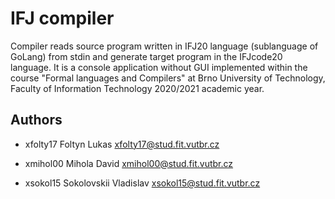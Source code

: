 # IFJ compiler
Compiler reads source program written in IFJ20 language (sublanguage of GoLang) from stdin and generate target program in the IFJcode20 language. 
It is a console application without GUI implemented within the course "Formal languages and Compilers" at Brno University of Technology,
Faculty of Information Technology 2020/2021 academic year.

## Authors
* xfolty17  Foltyn Lukas           xfolty17@stud.fit.vutbr.cz

* xmihol00  Mihola David           xmihol00@stud.fit.vutbr.cz

* xsokol15  Sokolovskii Vladislav  xsokol15@stud.fit.vutbr.cz
